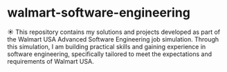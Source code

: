 # walmart-software-engineering
☀️ This repository contains my solutions and projects developed as part of the Walmart USA Advanced Software Engineering job simulation. Through this simulation, I am building practical skills and gaining experience in software engineering, specifically tailored to meet the expectations and requirements of Walmart USA. 
